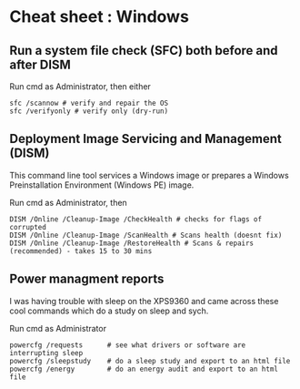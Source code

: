 # Cheat sheet : Windows

## Run a system file check (SFC) both before and after DISM

Run cmd as Administrator, then either

    sfc /scannow # verify and repair the OS
    sfc /verifyonly # verify only (dry-run)

## Deployment Image Servicing and Management (DISM)

This command line tool services a Windows image or prepares a Windows Preinstallation Environment (Windows PE) image.

Run cmd as Administrator, then

    DISM /Online /Cleanup-Image /CheckHealth # checks for flags of corrupted
    DISM /Online /Cleanup-Image /ScanHealth # Scans health (doesnt fix)
    DISM /Online /Cleanup-Image /RestoreHealth # Scans & repairs (recommended) - takes 15 to 30 mins

## Power managment reports

I was having trouble with sleep on the XPS9360 and came across these cool commands which do a study on sleep and sych.

Run cmd as Administrator

    powercfg /requests      # see what drivers or software are interrupting sleep
    powercfg /sleepstudy    # do a sleep study and export to an html file
    powercfg /energy        # do an energy audit and export to an html file
